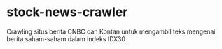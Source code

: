 # stock-news-crawler

Crawling situs berita CNBC dan Kontan untuk mengambil teks mengenai berita saham-saham dalam indeks IDX30
